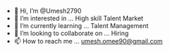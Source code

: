 - 👋 Hi, I’m @Umesh2790
- 👀 I’m interested in ... High skill Talent Market
- 🌱 I’m currently learning ... Talent Management 
- 💞️ I’m looking to collaborate on ... Hiring 
- 📫 How to reach me ... umesh.omee90@gmail.com

<!---
Umesh2790/Umesh2790 is a ✨ special ✨ repository because its `README.md` (this file) appears on your GitHub profile.
You can click the Preview link to take a look at your changes.
--->
